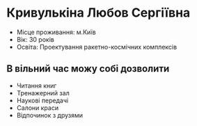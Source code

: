 # Кривулькіна Любов Сергіївна

* Місце проживання: м.Київ
* Вік: 30 років  
* Освіта: Проектування ракетно-космічних комплексів
  
## В вільний час можу собі дозволити

* Читання книг
* Тренажерний зал
* Наукові передачі
* Салони краси
* Відпочинок з друзями
